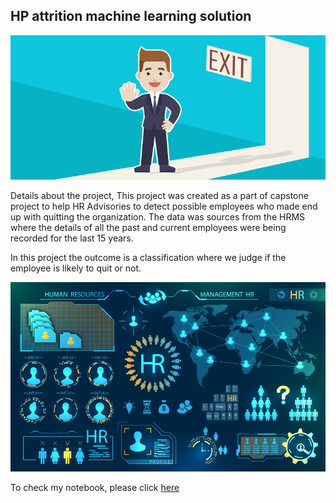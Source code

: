 ## HP attrition machine learning solution

![enter image description here](https://github.com/sandhyaau9/hr-employee-attrition-sa/blob/main/Attrtion.png?raw=true)

Details about the project,  This project  was created as a part of capstone project to help HR Advisories to detect possible employees who made end up with quitting the organization. The data was sources from the HRMS  where the details of all the past  and current employees were being recorded for the last 15 years.

In this project the outcome  is a classification where we judge if the employee is likely to quit or not.

![enter image description here](https://github.com/sandhyaau9/hr-employee-attrition-sa/blob/main/hr-analytics-10.jpg?raw=true)

To check my notebook, please click [here](https://github.com/sandhyaau9/hr-employee-attrition-sa/blob/main/HR_Analytics.ipynb)
